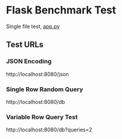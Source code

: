 # Flask Benchmark Test

Single file test, [app.py](app.py)


## Test URLs
### JSON Encoding 

http://localhost:8080/json

### Single Row Random Query

http://localhost:8080/db

### Variable Row Query Test

http://localhost:8080/db?queries=2